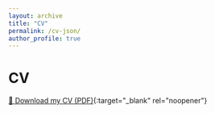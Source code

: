 ```yaml
---
layout: archive
title: "CV"
permalink: /cv-json/
author_profile: true
---
```


# CV

[📄 Download my CV (PDF)](/files/CVDavidMorales.pdf){:target="_blank" rel="noopener"}

